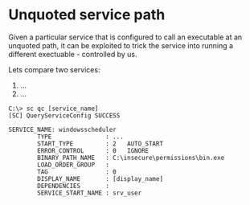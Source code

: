 # Unquoted service path

Given a particular service that is configured to call an executable at an unquoted path, it can be exploited to trick the service into running a different exectuable - controlled by us.

Lets compare two services:

1. ...
2. ...

```
C:\> sc qc [service_name]
[SC] QueryServiceConfig SUCCESS

SERVICE_NAME: windowsscheduler
        TYPE               : ...
        START_TYPE         : 2   AUTO_START
        ERROR_CONTROL      : 0   IGNORE
        BINARY_PATH_NAME   : C:\insecure\permissions\bin.exe
        LOAD_ORDER_GROUP   :
        TAG                : 0
        DISPLAY_NAME       : [display_name]
        DEPENDENCIES       :
        SERVICE_START_NAME : srv_user
```

